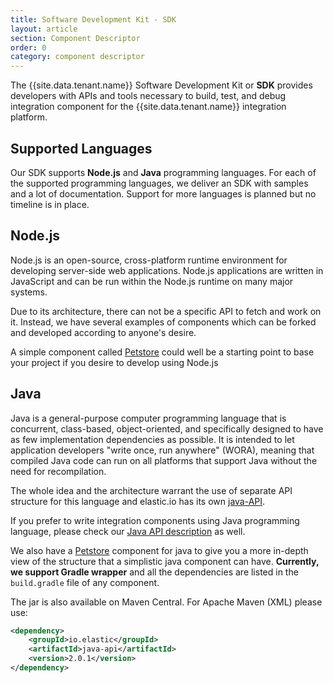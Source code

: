 ```yaml
---
title: Software Development Kit - SDK
layout: article
section: Component Descriptor
order: 0
category: component descriptor
---
```


The {{site.data.tenant.name}} Software Development Kit or **SDK** provides
developers with APIs and tools necessary to build, test, and debug integration
component for the {{site.data.tenant.name}} integration platform.

## Supported Languages

Our SDK supports **Node.js** and **Java** programming languages.
For each of the supported programming languages, we deliver an SDK with samples
and a lot of documentation. Support for more languages is planned but no timeline
is in place.

## Node.js

Node.js is an open-source, cross-platform runtime environment for developing
server-side web applications. Node.js applications are written in JavaScript and
can be run within the Node.js runtime on many major systems.

Due to its architecture, there can not be a specific API to fetch and work on it.
Instead, we have several examples of components which can be forked and developed
according to anyone's desire.

A simple component called [Petstore](https://github.com/elasticio/petstore-component-nodejs)
could well be a starting point to base your project if you desire to develop using Node.js

## Java

Java is a general-purpose computer programming language that is concurrent,
class-based, object-oriented, and specifically designed to have as few
implementation dependencies as possible. It is intended to let application
developers "write once, run anywhere" (WORA), meaning that compiled Java code
can run on all platforms that support Java without the need for recompilation.

The whole idea and the architecture warrant the use of separate API structure
for this language and elastic.io has its own [java-API](https://github.com/elasticio/java-api).

If you prefer to write integration components using Java programming language,
please check our [Java API description](http://www.elastic.io/javadoc/) as well.

We also have a [Petstore](https://github.com/elasticio/petstore-component-java)
component for java to give you a more in-depth view of the structure that a
simplistic java component can have. **Currently, we support Gradle wrapper** and
all the dependencies are listed in the `build.gradle` file of any component.

The jar is also available on Maven Central. For Apache Maven (XML) please use:

```xml
<dependency>
    <groupId>io.elastic</groupId>
    <artifactId>java-api</artifactId>
    <version>2.0.1</version>
</dependency>
```
